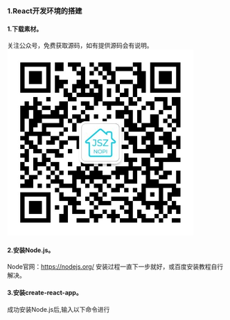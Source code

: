 ### 1.React开发环境的搭建
#### 1.下载素材。
关注公众号，免费获取源码，如有提供源码会有说明。
![title](https://raw.githubusercontent.com/JSZNopi/JSZImage/master/gitnote/2019/10/30/WXCODE-1572446034519.jpeg)

#### 2.安装Node.js。
Node官网：https://nodejs.org/
安装过程一直下一步就好，或百度安装教程自行解决。

#### 3.安装create-react-app。
成功安装Node.js后,输入以下命令进行
